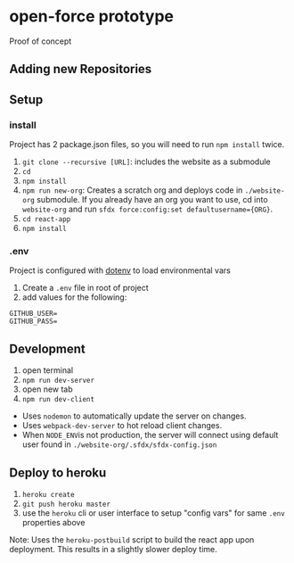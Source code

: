 # open-force prototype

Proof of concept

## Adding new Repositories

## Setup

### install

Project has 2 package.json files, so you will need to run `npm install` twice.

1. `git clone --recursive [URL]`: includes the website as a submodule
2. `cd`
3. `npm install`
4. `npm run new-org`: Creates a scratch org and deploys code in `./website-org` submodule. If you already have an org you want to use, cd into `website-org` and run `sfdx force:config:set defaultusername={ORG}`.
5. `cd react-app`
6. `npm install`

### .env

Project is configured with [dotenv](https://www.npmjs.com/package/dotenv) to load environmental vars

1. Create a `.env` file in root of project
2. add values for the following:

```
GITHUB_USER=
GITHUB_PASS=
```

## Development

1. open terminal
1. `npm run dev-server`
1. open new tab
1. `npm run dev-client`

- Uses `nodemon` to automatically update the server on changes.
- Uses `webpack-dev-server` to hot reload client changes.
- When `NODE_ENV`is not production, the server will connect using default user found in `./website-org/.sfdx/sfdx-config.json`

## Deploy to heroku

1. `heroku create`
1. `git push heroku master`
1. use the `heroku` cli or user interface to setup "config vars" for same `.env` properties above

Note: Uses the `heroku-postbuild` script to build the react app upon deployment.  This results in a slightly slower deploy time.
